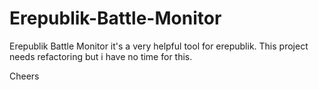 Erepublik-Battle-Monitor
========================

Erepublik Battle Monitor it's a very helpful tool for erepublik. 
This project needs refactoring but i have no time for this.

Cheers
